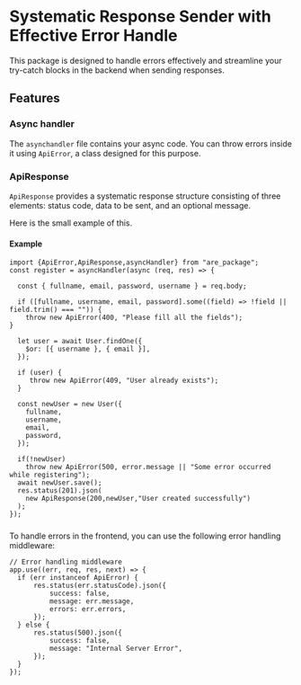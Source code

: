 
# Systematic Response Sender with Effective Error Handle

This package is designed to handle errors effectively and streamline your try-catch blocks in the backend when sending responses.

## Features

### Async handler
The `asynchandler` file contains your async code. You can throw errors inside it using `ApiError`, a class designed for this purpose.


### ApiResponse
`ApiResponse` provides a systematic response structure consisting of three elements: status code, data to be sent, and an optional message.

Here is the small example of this. 

#### Example
```
import {ApiError,ApiResponse,asyncHandler} from "are_package";
const register = asyncHandler(async (req, res) => {
  
  const { fullname, email, password, username } = req.body;
 
  if ([fullname, username, email, password].some((field) => !field || field.trim() === "")) {
    throw new ApiError(400, "Please fill all the fields");
}

  let user = await User.findOne({
    $or: [{ username }, { email }],
  });
  
  if (user) {
     throw new ApiError(409, "User already exists");
  }

  const newUser = new User({
    fullname,
    username,
    email,
    password,
  });

  if(!newUser)
    throw new ApiError(500, error.message || "Some error occurred while registering");
  await newUser.save();
  res.status(201).json(
    new ApiResponse(200,newUser,"User created successfully")
  ); 
});
```

### 

To handle errors in the frontend, you can use the following error handling middleware:
```
// Error handling middleware
app.use((err, req, res, next) => {
  if (err instanceof ApiError) {
      res.status(err.statusCode).json({
          success: false,
          message: err.message,
          errors: err.errors,
      });
  } else {
      res.status(500).json({
          success: false,
          message: "Internal Server Error",
      });
  }
});
```



